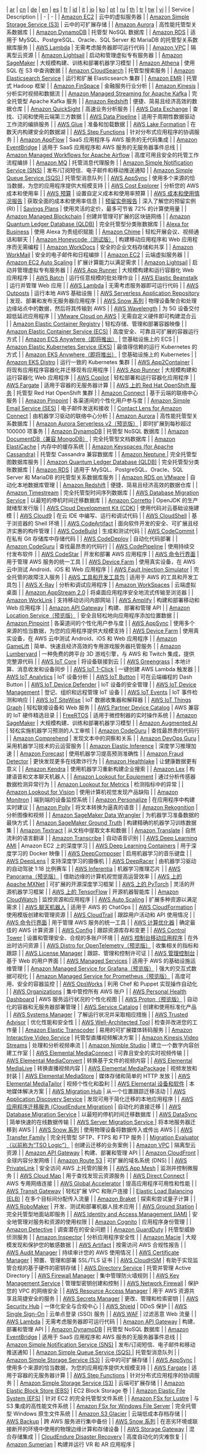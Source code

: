  | [ar](./README.ar.md) | [cn](./README.cn.md) | [de](./README.de.md) | [en](./README.en.md) | [es](./README.es.md) | [fr](./README.fr.md) | [id](./README.id.md) | [it](./README.it.md) | [jp](./README.jp.md) | [ko](./README.ko.md) | [pt](./README.pt.md) | [ru](./README.ru.md) | [th](./README.th.md) | [tr](./README.tr.md) | [tw](./README.tw.md) | [vi](./README.vi.md) |
| Service | Description |
| - | - |
| [Amazon EC2](https://aws.amazon.com/cn/ec2/?hp=tile&so-exp=below&c=fs) | 云中的虚拟服务器 |
| [Amazon Simple Storage Service (S3)](https://aws.amazon.com/cn/s3/?hp=tile&so-exp=below&c=fs) | 云中的可扩展存储 |
| [Amazon Aurora](https://aws.amazon.com/cn/rds/aurora/?hp=tile&so-exp=below&c=fs) | 高性能托管型关系数据库 |
| [Amazon DynamoDB](https://aws.amazon.com/cn/dynamodb/?hp=tile&so-exp=below&c=fs) | 托管型 NoSQL 数据库 |
| [Amazon RDS](https://aws.amazon.com/cn/rds/?hp=tile&so-exp=below&c=fs) | 适用于 MySQL、PostgreSQL、Oracle、SQL Server 和 MariaDB 的托管型关系数据库服务 |
| [AWS Lambda](https://aws.amazon.com/cn/lambda/?hp=tile&so-exp=below&c=fs) | 无需考虑服务器即可运行代码 |
| [Amazon VPC](https://aws.amazon.com/cn/vpc/?hp=tile&so-exp=below&c=fs) | 隔离型云资源 |
| [Amazon Lightsail](https://aws.amazon.com/cn/lightsail/?hp=tile&so-exp=below&c=fs) | 启动和管理虚拟专有服务器 |
| [Amazon SageMaker](https://aws.amazon.com/cn/sagemaker/?hp=tile&so-exp=below&c=fs) | 大规模构建、训练和部署机器学习模型 |
| [Amazon Athena](https://aws.amazon.com/cn/athena/?hp=tile&so-exp=below) | 使用 SQL 在 S3 中查询数据 |
| [Amazon CloudSearch](https://aws.amazon.com/cn/cloudsearch/?hp=tile&so-exp=below) | 托管型搜索服务 |
| [Amazon Elasticsearch Service](https://aws.amazon.com/cn/elasticsearch-service/?hp=tile&so-exp=below) | 运行和扩展 Elasticsearch 集群 |
| [Amazon EMR](https://aws.amazon.com/cn/elasticmapreduce/?hp=tile&so-exp=below) | 托管式 Hadoop 框架 |
| [Amazon FinSpace](https://aws.amazon.com/cn/finspace/?hp=tile&so-exp=below) | 金融服务行业分析 |
| [Amazon Kinesis](https://aws.amazon.com/cn/kinesis/?hp=tile&so-exp=below) | 分析实时视频和数据流 |
| [Amazon Managed Streaming for Apache Kafka](https://aws.amazon.com/cn/msk/?hp=tile&so-exp=below) | 完全托管型 Apache Kafka 服务 |
| [Amazon Redshift](https://aws.amazon.com/cn/redshift/?hp=tile&so-exp=below) | 便捷、简易且经济高效的数据仓库 |
| [Amazon QuickSight](https://aws.amazon.com/cn/quicksight/?hp=tile&so-exp=below) | 高速业务分析服务 |
| [AWS Data Exchange](https://aws.amazon.com/cn/data-exchange/?hp=tile&so-exp=below) | 查找、订阅和使用云端第三方数据 |
| [AWS Data Pipeline](https://aws.amazon.com/cn/datapipeline/?hp=tile&so-exp=below) | 适用于周期性数据驱动工作流的编排服务 |
| [AWS Glue](https://aws.amazon.com/cn/glue/?hp=tile&so-exp=below) | 准备和加载数据 |
| [AWS Lake Formation](https://aws.amazon.com/cn/lake-formation/?hp=tile&so-exp=below) | 在数天内构建安全的数据湖 |
| [AWS Step Functions](https://aws.amazon.com/cn/step-functions/?hp=tile&so-exp=below) | 针对分布式应用程序的协调服务 |
| [Amazon AppFlow](https://aws.amazon.com/cn/appflow/?hp=tile&so-exp=below) | SaaS 应用程序与 AWS 服务的无代码集成 |
| [Amazon EventBridge](https://aws.amazon.com/cn/eventbridge/?hp=tile&so-exp=below) | 适用于 SaaS 应用程序和 AWS 服务的无服务器事件总线 |
| [Amazon Managed Workflows for Apache Airflow](https://aws.amazon.com/cn/managed-workflows-for-apache-airflow/?hp=tile&so-exp=below) | 高度可用且安全的托管工作流程编排 |
| [Amazon MQ](https://aws.amazon.com/cn/amazon-mq/?hp=tile&so-exp=below) | 托管消息代理服务 |
| [Amazon Simple Notification Service (SNS)](https://aws.amazon.com/cn/sns/?hp=tile&so-exp=below) | 发布/订阅短信、电子邮件和移动推送通知 |
| [Amazon Simple Queue Service (SQS) ](https://aws.amazon.com/cn/sqs/?hp=tile&so-exp=below) | 托管型消息队列 |
| [AWS AppSync](https://aws.amazon.com/cn/appsync/?hp=tile&so-exp=below) | 使用多个来源的恰当数据，为您的应用程序提供大规模支持 |
| [AWS Cost Explorer](https://aws.amazon.com/cn/aws-cost-management/aws-cost-explorer/?hp=tile&so-exp=below) | 分析您的 AWS 成本和使用率 |
| [AWS 预算](https://aws.amazon.com/cn/aws-cost-management/aws-budgets/?hp=tile&so-exp=below) | 设置自定义成本和使用率预算 |
| [AWS 成本和使用情况报告](https://aws.amazon.com/cn/aws-cost-management/aws-cost-and-usage-reporting/?hp=tile&so-exp=below) | 获取全面的成本和使用率信息 |
| [预留实例报告](https://aws.amazon.com/cn/aws-cost-management/reserved-instance-reporting/?hp=tile&so-exp=below) | 深入了解您的预留实例 (RI) |
| [Savings Plans](https://aws.amazon.com/cn/savingsplans/?hp=tile&so-exp=below) | 使用灵活的定价，最多可节省 72% 的计算使用量 |
| [Amazon Managed Blockchain](https://aws.amazon.com/cn/managed-blockchain/?hp=tile&so-exp=below) | 创建并管理可扩展的区块链网络 |
| [Amazon Quantum Ledger Database (QLDB)](https://aws.amazon.com/cn/qldb/?hp=tile&so-exp=below) | 完全托管型分类账数据库 |
| [Alexa for Business](https://aws.amazon.com/cn/alexaforbusiness/?hp=tile&so-exp=below) | 使用 Alexa 为贵组织赋能 |
| [Amazon Chime](https://aws.amazon.com/cn/chime/?hp=tile&so-exp=below) | 轻松开展会议、视频通话和聊天 |
| [Amazon Honeycode（测试版）](https://aws.amazon.com/ttps://www.honeycode.aws/?&trk=el_a134p000003yC6YAAU&trkCampaign=pac-edm-2020-honeycode-homepage&sc_channel=el&sc_campaign=pac-edm-2020-honeycode-website_links-adoption-aws_homepage_products_tile&sc_outcome=Enterprise_Digital_Marketing&sc_geo=NAMER&sc_country=mult) | 构建移动应用程序和 Web 应用程序而无需编程 |
| [Amazon WorkDocs](https://aws.amazon.com/cn/workdocs/?hp=tile&so-exp=below) | 安全的企业文档存储和共享 |
| [Amazon WorkMail](https://aws.amazon.com/cn/workmail/?hp=tile&so-exp=below) | 安全的电子邮件和日程编排 |
| [Amazon EC2](https://aws.amazon.com/cn/ec2/?hp=tile&so-exp=below) | 云端虚拟服务器 |
| [Amazon EC2 Auto Scaling](https://aws.amazon.com/cn/ec2/autoscaling/?hp=tile&so-exp=below) | 扩展计算能力以满足需求 |
| [Amazon Lightsail](https://aws.amazon.com/cn/lightsail/?hp=tile&so-exp=below) | 启动并管理虚拟专有服务器 |
| [AWS App Runner](https://aws.amazon.com/cn/apprunner/?hp=tile&so-exp=below) | 大规模构建和运行容器化 Web 应用程序 |
| [AWS Batch](https://aws.amazon.com/cn/batch/?hp=tile&so-exp=below) | 运行任意规模的批处理作业 |
| [AWS Elastic Beanstalk](https://aws.amazon.com/cn/elasticbeanstalk/?hp=tile&so-exp=below) | 运行并管理 Web 应用 |
| [AWS Lambda](https://aws.amazon.com/cn/lambda/?hp=tile&so-exp=below) | 无需考虑服务器即可运行代码 |
| [AWS Outposts](https://aws.amazon.com/cn/outposts/?hp=tile&so-exp=below) | 运行本地 AWS 基础设施 |
| [AWS Serverless Application Repository](https://aws.amazon.com/cn/serverlessrepo/?hp=tile&so-exp=below) | 发现、部署和发布无服务器应用程序 |
| [AWS Snow 系列](https://aws.amazon.com/cn/snow/?hp=tile&so-exp=below) | 物理设备聚合和处理边缘站点中的数据，然后将其传输到 AWS |
| [AWS Wavelength](https://aws.amazon.com/cn/wavelength/?hp=tile&so-exp=below) | 为 5G 设备交付超低延迟应用程序 |
| [VMware Cloud on AWS](https://aws.amazon.com/cn/vmware/?hp=tile&so-exp=below) | 无需自定义硬件即可构建混合云 |
| [Amazon Elastic Container Registry](https://aws.amazon.com/cn/ecr/?hp=tile&so-exp=below) | 轻松存储、管理和部署容器映像 |
| [Amazon Elastic Container Service (ECS)](https://aws.amazon.com/cn/ecs/?hp=tile&so-exp=below) | 高度安全、可靠且可扩展的容器运行方式  |
| [Amazon ECS Anywhere（即将推出）](https://aws.amazon.com/ttps://pages.awscloud.com/AmazonECSAnywherePreview.html?hp=tile&so-exp=below) | 您基础设施上的 ECS |
| [Amazon Elastic Kubernetes Service (EKS)](https://aws.amazon.com/cn/eks/?hp=tile&so-exp=below) | 最值得信赖的运行 Kubernetes 的方式 |
| [Amazon EKS Anywhere（即将推出）](https://aws.amazon.com/cn/eks/eks-anywhere/?hp=tile&so-exp=below) | 您基础设施上的 Kubernetes |
| [Amazon EKS Distro](https://aws.amazon.com/cn/eks/eks-distro/?hp=tile&so-exp=below) | 运行一致的 Kubernetes 集群 |
| [AWS App2Container](https://aws.amazon.com/cn/app2container/?hp=tile&so-exp=below) | 将现有应用程序容器化并迁移现有应用程序 |
| [AWS App Runner](https://aws.amazon.com/cn/apprunner/?hp=tile&so-exp=below) | 大规模构建和运行容器化 Web 应用程序 |
| [AWS Copilot](https://aws.amazon.com/cn/containers/copilot/?hp=tile&so-exp=below) | 轻松部署和运行容器化应用程序 |
| [AWS Fargate](https://aws.amazon.com/cn/fargate/?hp=tile&so-exp=below) | 适用于容器的无服务器计算 |
| [AWS 上的 Red Hat OpenShift 服务](https://aws.amazon.com/cn/rosa/?hp=tile&so-exp=below) | 托管型 Red Hat OpenShift 集群 |
| [Amazon Connect](https://aws.amazon.com/cn/connect/?hp=tile&so-exp=below) | 基于云端的联络中心服务 |
| [Amazon Pinpoint](https://aws.amazon.com/cn/pinpoint/?hp=tile&so-exp=below) | 各渠道间的个性化用户参与度 |
| [Amazon Simple Email Service (SES)](https://aws.amazon.com/cn/ses/?hp=tile&so-exp=below) | 电子邮件发送和接收 |
| [Contact Lens for Amazon Connect](https://aws.amazon.com/cn/connect/contact-lens/?hp=tile&so-exp=below) | 由机器学习驱动的联络中心分析 |
| [Amazon Aurora](https://aws.amazon.com/cn/rds/aurora/?hp=tile&so-exp=below) | 高性能托管型关系数据库 |
| [Amazon Aurora Serverless v2（预览版）](https://aws.amazon.com/cn/rds/aurora/serverless/?hp=tile&so-exp=below) | 即时扩展到每秒超过 100000 项事务 |
| [Amazon DynamoDB](https://aws.amazon.com/cn/dynamodb/?hp=tile&so-exp=below) | 托管型 NoSQL 数据库 |
| [Amazon DocumentDB（兼容 MongoDB）](https://aws.amazon.com/cn/documentdb/?hp=tile&so-exp=below) | 完全托管型文档数据库 |
| [Amazon ElastiCache](https://aws.amazon.com/cn/elasticache/?hp=tile&so-exp=below) | 内存中的缓存系统 |
| [Amazon Keyspaces (for Apache Cassandra)](https://aws.amazon.com/cn/mcs/?hp=tile&so-exp=below) | 托管型 Cassandra 兼容数据库 |
| [Amazon Neptune ](https://aws.amazon.com/cn/neptune/?hp=tile&so-exp=below) | 完全托管型图数据库服务 |
| [Amazon Quantum Ledger Database (QLDB)](https://aws.amazon.com/cn/qldb/?hp=tile&so-exp=below) | 完全托管型分类账数据库 |
| [Amazon RDS](https://aws.amazon.com/cn/rds/?hp=tile&so-exp=below) | 适用于 MySQL、PostgreSQL、Oracle、SQL Server 和 MariaDB 的托管型关系数据库服务 |
| [Amazon RDS on VMware](https://aws.amazon.com/cn/rds/vmware/?hp=tile&so-exp=below) | 自动化本地数据库管理 |
| [Amazon Redshift](https://aws.amazon.com/cn/redshift/?hp=tile&so-exp=below) | 便捷、简易且经济高效的数据仓库 |
| [Amazon Timestream](https://aws.amazon.com/cn/timestream/?hp=tile&so-exp=below) | 完全托管型时间序列数据库 |
| [AWS Database Migration Service](https://aws.amazon.com/cn/dms/?hp=tile&so-exp=below) | 以最短的停机时间迁移数据库 |
| [Amazon Corretto](https://aws.amazon.com/cn/corretto/?hp=tile&so-exp=below) | OpenJDK 的生产就绪型发行版 |
| [AWS Cloud Development Kit (CDK)](https://aws.amazon.com/cn/cdk/?hp=tile&so-exp=below) | 使用代码对云基础设施建模 |
| [AWS Cloud9](https://aws.amazon.com/cn/cloud9/?hp=tile&so-exp=below) | 在云 IDE 中编写、运行和调试代码 |
| [AWS CloudShell](https://aws.amazon.com/cn/cloudshell/?hp=tile&so-exp=below) | 基于浏览器的 Shell 环境 |
| [AWS CodeArtifact](https://aws.amazon.com/cn/codeartifact/?hp=tile&so-exp=below) | 面向软件开发的安全、可扩展且经济实惠的构件管理 |
| [AWS CodeBuild](https://aws.amazon.com/cn/codebuild/?hp=tile&so-exp=below) | 生成和测试代码 |
| [AWS CodeCommit](https://aws.amazon.com/cn/codecommit/?hp=tile&so-exp=below) | 在私有 Git 存储库中存储代码 |
| [AWS CodeDeploy](https://aws.amazon.com/cn/codedeploy/?hp=tile&so-exp=below) | 自动化代码部署 |
| [Amazon CodeGuru](https://aws.amazon.com/cn/codeguru/?hp=tile&so-exp=below) | 查找最昂贵的代码行 |
| [AWS CodePipeline](https://aws.amazon.com/cn/codepipeline/?hp=tile&so-exp=below) | 使用持续交付发布软件 |
| [AWS CodeStar](https://aws.amazon.com/cn/codestar/?hp=tile&so-exp=below) | 开发和部署 AWS 应用程序  |
| [AWS 命令行界面](https://aws.amazon.com/cn/cli/?hp=tile&so-exp=below) | 用于管理 AWS 服务的统一工具 |
| [AWS Device Farm](https://aws.amazon.com/cn/device-farm/?hp=tile&so-exp=below) | 使用真实设备，在 AWS 云中测试 Android、iOS 和 Web 应用程序 |
| [AWS Fault Injection Simulator](https://aws.amazon.com/cn/fis/?hp=tile&so-exp=below) | 完全托管的故障注入服务 |
| [AWS 工具和开发工具包](https://aws.amazon.com/cn/getting-started/tools-sdks/?hp=tile&so-exp=below) | 适用于 AWS 的工具和开发工具包 |
| [AWS X-Ray](https://aws.amazon.com/cn/xray/?hp=tile&so-exp=below) | 分析和调试应用程序 |
| [Amazon WorkSpaces](https://aws.amazon.com/cn/workspaces/?hp=tile&so-exp=below) | 云端虚拟桌面 |
| [Amazon AppStream 2.0](https://aws.amazon.com/cn/appstream2/?hp=tile&so-exp=below) | 将桌面应用程序安全地流式传输至浏览器 |
| [Amazon WorkLink](https://aws.amazon.com/cn/worklink/?hp=tile&so-exp=below) | 支持移动访问内部网站 |
| [AWS Amplify](https://aws.amazon.com/cn/amplify/?hp=tile&so-exp=below) | 构建和部署移动和 Web 应用程序 |
| [Amazon API Gateway](https://aws.amazon.com/cn/api-gateway/?hp=tile&so-exp=below) | 构建、部署和管理 API |
| [Amazon Location Service（预览版）](https://aws.amazon.com/cn/location/?hp=tile&so-exp=below) | 安全且轻松地向应用程序添加位置数据 |
| [Amazon Pinpoint](https://aws.amazon.com/cn/pinpoint/?hp=tile&so-exp=below) | 各渠道间的个性化用户参与度 |
| [AWS AppSync](https://aws.amazon.com/cn/appsync/?hp=tile&so-exp=below) | 使用多个来源的恰当数据，为您的应用程序提供大规模支持 |
| [AWS Device Farm](https://aws.amazon.com/cn/device-farm/?hp=tile&so-exp=below) | 使用真实设备，在 AWS 云中测试 Android、iOS 和 Web 应用程序 |
| [Amazon GameLift](https://aws.amazon.com/cn/gamelift/?hp=tile&so-exp=below) | 简单、快速且经济高效的专用游戏服务器托管服务 |
| [Amazon Lumberyard](https://aws.amazon.com/cn/lumberyard/?hp=tile&so-exp=below) | 一种免费的跨平台 3D 游戏引擎，与 AWS 和 Twitch 集成，提供完整源代码 |
| [AWS IoT Core](https://aws.amazon.com/cn/iot-core/?hp=tile&so-exp=below) | 将设备联接到云 |
| [AWS Greengrass](https://aws.amazon.com/cn/greengrass/?hp=tile&so-exp=below) | 本地计算、消息收发和设备同步 |
| [AWS IoT 1-Click](https://aws.amazon.com/cn/iot-1-click/?hp=tile&so-exp=below) | 一键创建 AWS Lambda 触发器 |
| [AWS IoT Analytics](https://aws.amazon.com/cn/iot-analytics/?hp=tile&so-exp=below) | IoT 设备分析 |
| [AWS IoT Button](https://aws.amazon.com/cn/iot/button/?hp=tile&so-exp=below) | 可在云端编程的 Dash Button |
| [AWS IoT Device Defender](https://aws.amazon.com/cn/iot-device-defender/?hp=tile&so-exp=below) | IoT 设备的安全管理 |
| [AWS IoT Device Management](https://aws.amazon.com/cn/iot-device-management/?hp=tile&so-exp=below) | 登记、组织和远程管理 IoT 设备 |
| [AWS IoT Events](https://aws.amazon.com/cn/iot-events/?hp=tile&so-exp=below) | IoT 事件检测和响应 |
| [AWS IoT SiteWise](https://aws.amazon.com/cn/iot-sitewise/?hp=tile&so-exp=below) | IoT 数据收集器和解释器 |
| [AWS IoT Things Graph](https://aws.amazon.com/cn/iot-things-graph/?hp=tile&so-exp=below) | 轻松联接设备和 Web 服务 |
| [AWS Partner Device Catalog](https://aws.amazon.com/ttps://devices.amazonaws.com?hp=tile&so-exp=below) | AWS 兼容的 IoT 硬件精选目录 |
| [FreeRTOS](https://aws.amazon.com/cn/freertos/?hp=tile&so-exp=below) | 适用于微控制器的实时操作系统 |
| [Amazon SageMaker](https://aws.amazon.com/cn/sagemaker/?hp=tile&so-exp=below) | 大规模构建、训练和部署机器学习模型 |
| [Amazon Augmented AI](https://aws.amazon.com/cn/augmented-ai/?hp=tile&so-exp=below) | 轻松实施机器学习预测的人工审核 |
| [Amazon CodeGuru](https://aws.amazon.com/cn/codeguru/?hp=tile&so-exp=below) | 查找最昂贵的代码行 |
| [Amazon Comprehend](https://aws.amazon.com/cn/comprehend/?hp=tile&so-exp=below) | 发现文本中的洞察和关系 |
| [Amazon DevOps Guru](https://aws.amazon.com/cn/devops-guru/?hp=tile&so-exp=below) | 采用机器学习技术的云运营服务 |
| [Amazon Elastic Inference](https://aws.amazon.com/cn/elastic-inference/?hp=tile&so-exp=below) | 深度学习推理加速 |
| [Amazon Forecast](https://aws.amazon.com/cn/forecast/?hp=tile&so-exp=below) | 使用机器学习提高预测准确性 |
| [Amazon Fraud Detector](https://aws.amazon.com/cn/fraud-detector/?hp=tile&so-exp=below) | 更快发现更多在线欺诈行为 |
| [Amazon Healthlake](https://aws.amazon.com/cn/healthlake/?hp=tile&so-exp=below) | 让健康数据更有意义 |
| [Amazon Kendra](https://aws.amazon.com/cn/kendra/?hp=tile&so-exp=below) | 使用机器学习重新构建企业搜索 |
| [Amazon Lex](https://aws.amazon.com/cn/lex/?hp=tile&so-exp=below) | 构建语音和文本聊天机器人 |
| [ Amazon Lookout for Equipment](https://aws.amazon.com/cn/lookout-for-equipment/?hp=tile&so-exp=below) | 通过分析传感器数据检测异常行为 |
| [ Amazon Lookout for Metrics](https://aws.amazon.com/cn/lookout-for-metrics/?hp=tile&so-exp=below) | 检测指标中的异常 |
| [ Amazon Lookout for Vision](https://aws.amazon.com/cn/lookout-for-vision/?hp=tile&so-exp=below) | 使用计算机视觉发现产品缺陷 |
| [Amazon Monitron](https://aws.amazon.com/cn/monitron/?hp=tile&so-exp=below) | 端到端的设备监控系统 |
| [Amazon Personalize](https://aws.amazon.com/cn/personalize/?hp=tile&so-exp=below) | 在应用程序中构建实时建议 |
| [Amazon Polly](https://aws.amazon.com/cn/polly/?hp=tile&so-exp=below) | 将文本转换为逼真的语音 |
| [Amazon Rekognition](https://aws.amazon.com/cn/rekognition/?hp=tile&so-exp=below) | 分析图像和视频 |
| [Amazon SageMaker Data Wrangler](https://aws.amazon.com/cn/sagemaker/data-wrangler/?hp=tile&so-exp=below) | 为机器学习准备数据的最快方式 |
| [Amazon SageMaker Ground Truth](https://aws.amazon.com/cn/sagemaker/groundtruth/?hp=tile&so-exp=below) | 构建精确的机器学习训练数据集 |
| [Amazon Textract](https://aws.amazon.com/cn/textract/?hp=tile&so-exp=below) | 从文档中提取文本和数据 |
| [Amazon Translate](https://aws.amazon.com/cn/translate/?hp=tile&so-exp=below) | 自然流利的语言翻译 |
| [Amazon Transcribe](https://aws.amazon.com/cn/transcribe/?hp=tile&so-exp=below) | 自动语音识别 |
| [AWS Deep Learning AMI](https://aws.amazon.com/cn/machine-learning/amis/?hp=tile&so-exp=below) | Amazon EC2 上的深度学习 |
| [AWS Deep Learning Containers](https://aws.amazon.com/cn/machine-learning/containers/?hp=tile&so-exp=below) | 用于深度学习的 Docker 映像 |
| [AWS DeepComposer](https://aws.amazon.com/cn/deepcomposer/?hp=tile&so-exp=below) | 启用机器学习的音乐键盘 |
| [AWS DeepLens](https://aws.amazon.com/cn/deeplens/?hp=tile&so-exp=below) | 支持深度学习的摄像机 |
| [AWS DeepRacer](https://aws.amazon.com/cn/deepracer/?hp=tile&so-exp=below) | 由机器学习驱动的自动驾驶 1:18 比例赛车 |
| [AWS Inferentia](https://aws.amazon.com/cn/inferentia/?hp=tile&so-exp=below) | 机器学习推理芯片 |
| [AWS Panorama（预览版）](https://aws.amazon.com/cn/panorama/?hp=tile&so-exp=below) | 借助边缘的计算机视觉提高运营效率 |
| [AWS 上的 Apache MXNet](https://aws.amazon.com/cn/mxnet/?hp=tile&so-exp=below) | 可扩展的开源深度学习框架 |
| [AWS 上的 PyTorch](https://aws.amazon.com/cn/pytorch/?hp=tile&so-exp=below) | 灵活的开源机器学习框架 |
| [AWS 上的 TensorFlow](https://aws.amazon.com/cn/tensorflow/?hp=tile&so-exp=below) | 开源机器智能库 |
| [Amazon CloudWatch](https://aws.amazon.com/cn/cloudwatch/?hp=tile&so-exp=below) | 监控资源和应用程序 |
| [AWS Auto Scaling](https://aws.amazon.com/cn/autoscaling/?hp=tile&so-exp=below) | 扩展多种资源以满足需求 |
| [ AWS 聊天机器人](https://aws.amazon.com/cn/chatbot/?hp=tile&so-exp=below) | 适用于 AWS 的 ChatOps |
| [AWS CloudFormation](https://aws.amazon.com/cn/cloudformation/?hp=tile&so-exp=below) | 使用模版创建和管理资源 |
| [AWS CloudTrail](https://aws.amazon.com/cn/cloudtrail/?hp=tile&so-exp=below) | 跟踪用户活动和 API 使用情况 |
| [AWS 命令行界面](https://aws.amazon.com/cn/cli/?hp=tile&so-exp=below) | 用于管理 AWS 服务的统一工具 |
| [AWS 计算优化器](https://aws.amazon.com/cn/compute-optimizer/?hp=tile&so-exp=below) | 确定最佳的 AWS 计算资源 |
| [AWS Config](https://aws.amazon.com/cn/config/?hp=tile&so-exp=below) | 跟踪资源库存和变更 |
| [AWS Control Tower](https://aws.amazon.com/cn/controltower/?hp=tile&so-exp=below) | 设置和管理安全、合规的多账户环境 |
| [AWS 控制台移动应用程序](https://aws.amazon.com/cn/console/mobile/?hp=tile&so-exp=below) | 在外出时访问资源 |
| [AWS Distro for OpenTelemetry（预览版）](https://aws.amazon.com/cn/otel/?hp=tile&so-exp=below) | 收集相关的指标和跟踪 |
| [AWS License Manager](https://aws.amazon.com/cn/license-manager/?hp=tile&so-exp=below) | 跟踪、管理和控制许可证 |
| [AWS 管理控制台](https://aws.amazon.com/cn/console/?hp=tile&so-exp=below) | 基于 Web 的用户界面 |
| [AWS Managed Services](https://aws.amazon.com/cn/managed-services/?hp=tile&so-exp=below) | 适用于 AWS 的基础设施运维管理 |
| [Amazon Managed Service for Grafana（预览版）](https://aws.amazon.com/cn/grafana/?hp=tile&so-exp=below) | 强大的交互式数据可视化 |
| [Amazon Managed Service for Prometheus（预览版）](https://aws.amazon.com/cn/prometheus/?hp=tile&so-exp=below) | 高度可用、安全的容器监控 |
| [AWS OpsWorks](https://aws.amazon.com/cn/opsworks/?hp=tile&so-exp=below) | 利用 Chef 和 Puppet 实现操作自动化 |
| [AWS Organizations](https://aws.amazon.com/cn/organizations/?hp=tile&so-exp=below) | 集中管控所有 AWS 账户 |
| [AWS Personal Health Dashboard](https://aws.amazon.com/cn/premiumsupport/phd/?hp=tile&so-exp=below) | AWS 服务运行状况的个性化视图 |
| [AWS Proton（预览版）](https://aws.amazon.com/cn/proton/?hp=tile&so-exp=below) | 自动化的容器和无服务器部署管理 |
| [AWS Service Catalog](https://aws.amazon.com/cn/servicecatalog/?hp=tile&so-exp=below) | 创建和使用标准化产品 |
| [AWS Systems Manager](https://aws.amazon.com/cn/systems-manager/?hp=tile&so-exp=below) | 了解运行状况并采取相应措施 |
| [AWS Trusted Advisor](https://aws.amazon.com/cn/trustedadvisor/?hp=tile&so-exp=below) | 优化性能和安全性 |
| [AWS Well-Architected Tool](https://aws.amazon.com/cn/well-architected-tool/?hp=tile&so-exp=below) | 检查并改进您的工作量 |
| [Amazon Elastic Transcoder](https://aws.amazon.com/cn/elastictranscoder/?hp=tile&so-exp=below) | 易用的可扩展媒体转码服务 |
| [Amazon Interactive Video Service](https://aws.amazon.com/cn/ivs/?hp=tile&so-exp=below) | 托管型直播视频解决方案 |
| [Amazon Kinesis Video Streams](https://aws.amazon.com/cn/kinesis/video-streams/?hp=tile&so-exp=below) | 处理和分析视频串流 |
| [Amazon Nimble Studio](https://aws.amazon.com/cn/nimble-studio/?hp=tile&so-exp=below) | 建立一个数字内容创建工作室 |
| [AWS Elemental MediaConnect](https://aws.amazon.com/cn/mediaconnect/?hp=tile&so-exp=below) | 可靠且安全的实时视频传输 |
| [AWS Elemental MediaConvert](https://aws.amazon.com/cn/mediaconvert/?hp=tile&so-exp=below) | 转换基于文件的视频内容 |
| [AWS Elemental MediaLive](https://aws.amazon.com/cn/medialive/?hp=tile&so-exp=below) | 转换直播视频内容 |
| [AWS Elemental MediaPackage](https://aws.amazon.com/cn/mediapackage/?hp=tile&so-exp=below) | 视频发放和封装 |
| [AWS Elemental MediaStore](https://aws.amazon.com/cn/mediastore/?hp=tile&so-exp=below) | 媒体存储和简单的 HTTP 发放 |
| [AWS Elemental MediaTailor](https://aws.amazon.com/cn/mediatailor/?hp=tile&so-exp=below) | 视频个性化和盈利 |
| [AWS Elemental 设备和软件](https://aws.amazon.com/cn/elemental-appliances-software/?hp=tile&so-exp=below) | 本地媒体解决方案 |
| [AWS Migration Hub](https://aws.amazon.com/cn/migration-hub/?hp=tile&so-exp=below) | 从一个位置跟踪迁移活动 |
| [AWS Application Discovery Service](https://aws.amazon.com/cn/application-discovery/?hp=tile&so-exp=below) | 发现可用于简化迁移的本地应用程序 |
| [AWS 应用程序迁移服务 (CloudEndure Migration)](https://aws.amazon.com/cn/application-migration-service/?hp=tile&so-exp=below) | 自动化的直接迁移 |
| [AWS Database Migration Service](https://aws.amazon.com/cn/dms/?hp=tile&so-exp=below) | 以最短的停机时间迁移数据库 |
| [AWS DataSync](https://aws.amazon.com/cn/datasync/?hp=tile&so-exp=below) | 简单快速的在线数据传输 |
| [AWS Server Migration Service ](https://aws.amazon.com/cn/server-migration-service/?hp=tile&so-exp=below) | 将本地服务器迁移到 AWS |
| [AWS Snow 系列](https://aws.amazon.com/cn/snow/?hp=tile&so-exp=below) | 使用物理设备将数据传入或传出 AWS |
| [AWS Transfer Family](https://aws.amazon.com/cn/aws-transfer-family/?hp=tile&so-exp=below) | 完全托管型 SFTP、FTPS 和 FTP 服务 |
| [Migration Evaluator（以前称为“TSO Logic”）](https://aws.amazon.com/cn/migration-evaluator/?hp=tile&so-exp=below) | 创建云迁移的业务案例 |
| [Amazon VPC](https://aws.amazon.com/cn/vpc/?hp=tile&so-exp=below) | 隔离型云资源 |
| [Amazon API Gateway](https://aws.amazon.com/cn/api-gateway/?hp=tile&so-exp=below) | 构建、部署和管理 API |
| [Amazon CloudFront](https://aws.amazon.com/cn/cloudfront/?hp=tile&so-exp=below) | 全球内容分发网络 |
| [Amazon Route 53](https://aws.amazon.com/cn/route53/?hp=tile&so-exp=below) | 可扩展的域名系统 (DNS) |
| [AWS PrivateLink](https://aws.amazon.com/cn/privatelink/?hp=tile&so-exp=below) | 安全访问 AWS 上托管的服务 |
| [AWS App Mesh](https://aws.amazon.com/cn/app-mesh/?hp=tile&so-exp=below) | 监测并控制微服务 |
| [AWS Cloud Map](https://aws.amazon.com/cn/cloud-map/?hp=tile&so-exp=below) | 用于查找发现云资源服务 |
| [AWS Direct Connect](https://aws.amazon.com/cn/directconnect/?hp=tile&so-exp=below) | AWS 专用网络连接 |
| [AWS Global Accelerator](https://aws.amazon.com/cn/global-accelerator/?hp=tile&so-exp=below) | 提高应用程序可用性和性能 |
| [AWS Transit Gateway](https://aws.amazon.com/cn/transit-gateway/?hp=tile&so-exp=below) | 轻松扩展 VPC 和账户连接 |
| [Elastic Load Balancing (ELB)](https://aws.amazon.com/cn/elasticloadbalancing/?hp=tile&so-exp=below) | 在多个目标间分配传入流量 |
| [Amazon Braket](https://aws.amazon.com/cn/braket/?hp=tile&so-exp=below) | 探索和尝试量子计算 |
| [AWS RoboMaker](https://aws.amazon.com/cn/robomaker/?hp=tile&so-exp=below) | 开发、测试和部署机器人技术应用 |
| [AWS Ground Station](https://aws.amazon.com/cn/ground-station/?hp=tile&so-exp=below) | 完全托管型地面站即服务 |
| [AWS Identity and Access Management (IAM)](https://aws.amazon.com/cn/iam/?hp=tile&so-exp=below) | 安全地管理对服务和资源的使用权限 |
| [Amazon Cognito](https://aws.amazon.com/cn/cognito/?hp=tile&so-exp=below) | 应用程序身份管理 |
| [Amazon Detective](https://aws.amazon.com/cn/detective/?hp=tile&so-exp=below) | 调查潜在的安全问题 |
| [Amazon GuardDuty](https://aws.amazon.com/cn/guardduty/?hp=tile&so-exp=below) | 托管型威胁侦测服务 |
| [Amazon Inspector](https://aws.amazon.com/cn/inspector/?hp=tile&so-exp=below) | 分析应用程序安全性 |
| [Amazon Macie](https://aws.amazon.com/cn/macie/?hp=tile&so-exp=below) | 大规模发现和保护您的敏感数据 |
| [AWS Artifact](https://aws.amazon.com/cn/artifact/?hp=tile&so-exp=below) | 按需访问 AWS 合规性报告 |
| [AWS Audit Manager](https://aws.amazon.com/cn/audit-manager/?hp=tile&so-exp=below) | 持续审计您的 AWS 使用情况 |
| [AWS Certificate Manager](https://aws.amazon.com/cn/certificate-manager/?hp=tile&so-exp=below) | 预置、管理和部署 SSL/TLS 证书 |
| [AWS CloudHSM](https://aws.amazon.com/cn/cloudhsm/?hp=tile&so-exp=below) | 有助于实现监管合规的基于硬件的密钥存储 |
| [AWS Directory Service](https://aws.amazon.com/cn/directoryservice/?hp=tile&so-exp=below) | 托管并管理 Active Directory |
| [AWS Firewall Manager](https://aws.amazon.com/cn/firewall-manager/?hp=tile&so-exp=below) | 集中管理防火墙规则 |
| [AWS Key Management Service](https://aws.amazon.com/cn/kms/?hp=tile&so-exp=below) | 管理型密钥创建和控制 |
| [AWS Network Firewall](https://aws.amazon.com/cn/network-firewall/?hp=tile&so-exp=below) | 保护您的 VPC 的网络安全 |
| [AWS Resource Access Manager](https://aws.amazon.com/cn/ram/?hp=tile&so-exp=below) | 用于 AWS 资源共享且简捷安全的服务 |
| [AWS Secrets Manager](https://aws.amazon.com/cn/secrets-manager/?hp=tile&so-exp=below) | 更改、管理和检索密钥 |
| [AWS Security Hub](https://aws.amazon.com/cn/security-hub/?hp=tile&so-exp=below) | 一体化安全与合规中心 |
| [AWS Shield](https://aws.amazon.com/cn/shield/?hp=tile&so-exp=below) | DDoS 保护 |
| [AWS Single Sign-On](https://aws.amazon.com/cn/single-sign-on/?hp=tile&so-exp=below) | 云单点登录 (SSO) 服务 |
| [AWS WAF](https://aws.amazon.com/cn/waf/?hp=tile&so-exp=below) | 过滤恶意 Web 流量 |
| [AWS Lambda](https://aws.amazon.com/cn/lambda/?hp=tile&so-exp=below) | 无需考虑服务器即可运行代码 |
| [Amazon API Gateway](https://aws.amazon.com/cn/api-gateway/?hp=tile&so-exp=below) | 构建、部署和管理 API |
| [Amazon DynamoDB](https://aws.amazon.com/cn/dynamodb/?hp=tile&so-exp=below) | 托管型 NoSQL 数据库 |
| [Amazon EventBridge](https://aws.amazon.com/cn/eventbridge/?hp=tile&so-exp=below) | 适用于 SaaS 应用程序和 AWS 服务的无服务器事件总线 |
| [Amazon Simple Notification Service (SNS)](https://aws.amazon.com/cn/sns/?hp=tile&so-exp=below) | 发布/订阅短信、电子邮件和移动推送通知 |
| [Amazon Simple Queue Service (SQS) ](https://aws.amazon.com/cn/sqs/?hp=tile&so-exp=below) | 托管型消息队列 |
| [Amazon Simple Storage Service (S3)](https://aws.amazon.com/cn/s3/?hp=tile&so-exp=below) | 云中的可扩展存储 |
| [AWS AppSync](https://aws.amazon.com/cn/appsync/?hp=tile&so-exp=below) | 使用多个来源的恰当数据，为您的应用程序提供大规模支持 |
| [AWS Fargate](https://aws.amazon.com/cn/fargate/?hp=tile&so-exp=below) | 适用于容器的无服务器计算 |
| [AWS Step Functions](https://aws.amazon.com/cn/step-functions/?hp=tile&so-exp=below) | 针对分布式应用程序的协调服务 |
| [Amazon Simple Storage Service (S3)](https://aws.amazon.com/cn/s3/?hp=tile&so-exp=below) | 云端可扩展存储 |
| [Amazon Elastic Block Store (EBS)](https://aws.amazon.com/cn/ebs/?hp=tile&so-exp=below) | EC2 Block Storage 卷 |
| [Amazon Elastic File System (EFS)](https://aws.amazon.com/cn/efs/?hp=tile&so-exp=below) | 针对 EC2 的完全托管型文件系统 |
| [Amazon FSx for Lustre](https://aws.amazon.com/cn/fsx/lustre/?hp=tile&so-exp=below) | 与 S3 集成的高性能文件系统 |
| [Amazon FSx for Windows File Server](https://aws.amazon.com/cn/fsx/windows/?hp=tile&so-exp=below) | 完全托管型 Windows 原生文件系统 |
| [Amazon S3 Glacier](https://aws.amazon.com/cn/glacier/?hp=tile&so-exp=below) | 云端低成本存档存储 |
| [AWS Backup](https://aws.amazon.com/cn/backup/?hp=tile&so-exp=below) | 跨 AWS 服务进行集中备份 |
| [AWS Snow 系列](https://aws.amazon.com/cn/snow/?hp=tile&so-exp=below) | 在恶劣环境或联接断开的环境中使用的物理边缘计算和存储设备 |
| [AWS Storage Gateway](https://aws.amazon.com/cn/storagegateway/?hp=tile&so-exp=below) | 混合存储集成 |
| [CloudEndure Disaster Recovery](https://aws.amazon.com/cn/cloudendure-disaster-recovery/?hp=tile&so-exp=below) | 高度自动化的灾难恢复 |
| [Amazon Sumerian](https://aws.amazon.com/cn/sumerian/?hp=tile&so-exp=below) | 构建并运行 VR 和 AR 应用程序 |
